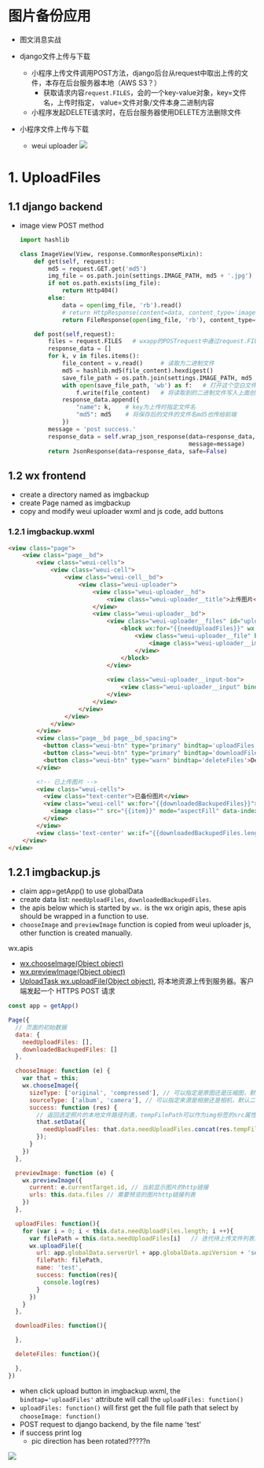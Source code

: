 # 图片备份应用
- 图文消息实战
- django文件上传与下载
  - 小程序上传文件调用POST方法，django后台从request中取出上传的文件，本存在后台服务器本地（AWS S3？）
    - 获取请求内容`request.FILES`，会的一个key-value对象，key=文件名，上传时指定， value=文件对象/文件本身二进制内容
  - 小程序发起DELETE请求时，在后台服务器使用DELETE方法删除文件
  
- 小程序文件上传与下载
  - weui uploader
    ![](https://i.loli.net/2019/06/09/5cfca0bb9601c71372.png)
# 1. UploadFiles
## 1.1 django backend
- image view POST method
  ```python
  import hashlib

  class ImageView(View, response.CommonResponseMixin):
      def get(self, request):
          md5 = request.GET.get('md5')
          img_file = os.path.join(settings.IMAGE_PATH, md5 + '.jpg')
          if not os.path.exists(img_file):
              return Http404()
          else:
              data = open(img_file, 'rb').read()
              # return HttpResponse(content=data, content_type='image/jpg')
              return FileResponse(open(img_file, 'rb'), content_type='image/jpg')

      def post(self,request):
          files = request.FILES   # wxapp的POSTrequest中通过request.FILES获取格式为key-value的上传文件
          response_data = []
          for k, v in files.items():
              file_content = v.read()     # 读取为二进制文件
              md5 = hashlib.md5(file_content).hexdigest()
              save_file_path = os.path.join(settings.IMAGE_PATH, md5 + '.jpg')  # 为文件创建路径/空白文件
              with open(save_file_path, 'wb') as f:   # 打开这个空白文件
                  f.write(file_content)   # 将读取到的二进制文件写入上面创建的空白文件路径中
              response_data.append({
                  "name": k,    # key为上传时指定文件名
                  "md5": md5    # 将保存后的文件的文件名md5也传给前端
              })
          message = 'post success.'
          response_data = self.wrap_json_response(data=response_data,
                                                  message=message)
          return JsonResponse(data=response_data, safe=False)
  ```
## 1.2 wx frontend
- create a directory named as imgbackup
- create Page named as imgbackup
- copy and modify weui uploader wxml and js code, add buttons 
### 1.2.1 imgbackup.wxml
```html
<view class="page">
    <view class="page__bd">
        <view class="weui-cells">
            <view class="weui-cell">
                <view class="weui-cell__bd">
                    <view class="weui-uploader">
                        <view class="weui-uploader__hd">
                            <view class="weui-uploader__title">上传图片</view>
                        </view>
                        <view class="weui-uploader__bd">
                            <view class="weui-uploader__files" id="uploaderFiles">
                                <block wx:for="{{needUploadFiles}}" wx:key="*this">
                                    <view class="weui-uploader__file" bindtap="previewImage" id="{{item}}">
                                        <image class="weui-uploader__img" src="{{item}}" mode="aspectFill" />
                                    </view>
                                </block>
                            </view>
                            
                            <view class="weui-uploader__input-box">
                                <view class="weui-uploader__input" bindtap="chooseImage"></view>
                            </view>
                        </view>
                    </view>
                </view>
            </view>
        </view>
        <view class="page__bd page__bd_spacing">
          <button class="weui-btn" type="primary" bindtap='uploadFiles'>Upload</button>
          <button class="weui-btn" type="primary" bindtap='downloadFiles'>Download</button>
          <button class="weui-btn" type="warn" bindtap='deleteFiles'>Delete</button>
        </view>

        <!-- 已上传图片 -->
        <view class="weui-cells">
          <view class="text-center">已备份图片</view>
          <view class="weui-cell" wx:for="{{downloadedBackupedFiles}}">
            <image class="" src="{{item}}" mode="aspectFill" data-index="{{index}}" data-type="DownloadedView" bindlongtap="longTapConfirm" />
          </view>
        </view>
        <view class='text-center' wx:if="{{downloadedBackupedFiles.length == 0}}">暂无</view>
    </view>
</view>
```

## 1.2.1 imgbackup.js
- claim app=getApp() to use globalData
- create data list: `needUploadFiles`, `downloadedBackupedFiles`.
- the apis below which is started by `wx.` is the wx origin apis, these apis should be wrapped in a function to use.
- `chooseImage` and `previewImage` function is copied from weui uploader js, other function is created manually.

wx.apis
- [wx.chooseImage(Object object)](https://developers.weixin.qq.com/miniprogram/dev/api/media/image/wx.chooseImage.html)
- [wx.previewImage(Object object)](https://developers.weixin.qq.com/miniprogram/dev/api/media/image/wx.previewImage.html)
- [UploadTask wx.uploadFile(Object object)](https://developers.weixin.qq.com/miniprogram/dev/api/network/upload/wx.uploadFile.html), 将本地资源上传到服务器。客户端发起一个 HTTPS POST 请求

```js
const app = getApp()

Page({
  // 页面的初始数据
  data: {
    needUploadFiles: [],
    downloadedBackupedFiles: []
  },

  chooseImage: function (e) {
    var that = this;
    wx.chooseImage({
      sizeType: ['original', 'compressed'], // 可以指定是原图还是压缩图，默认二者都有
      sourceType: ['album', 'camera'], // 可以指定来源是相册还是相机，默认二者都有
      success: function (res) {
        // 返回选定照片的本地文件路径列表，tempFilePath可以作为img标签的src属性显示图片
        that.setData({
          needUploadFiles: that.data.needUploadFiles.concat(res.tempFilePaths)
        });
      }
    })
  },

  previewImage: function (e) {
    wx.previewImage({
      current: e.currentTarget.id, // 当前显示图片的http链接
      urls: this.data.files // 需要预览的图片http链接列表
    })
  },

  uploadFiles: function(){
    for (var i = 0; i < this.data.needUploadFiles.length; i ++){
      var filePath = this.data.needUploadFiles[i]   // 迭代待上传文件列表，每一个都执行上传操作
      wx.uploadFile({
        url: app.globalData.serverUrl + app.globalData.apiVersion + 'service/image/',
        filePath: filePath,
        name: 'test',
        success: function(res){
          console.log(res)
        }
      })
    }
  },

  downloadFiles: function(){

  },

  deleteFiles: function(){

  },
})
```
- when click upload button in imgbackup.wxml, the `bindtap='uploadFiles'` attribute will call the `uploadFiles: function()`
- `uploadFiles: function()` will first get the full file path that select by `chooseImage: function()`
- POST request to django backend, by the file name 'test'
- if success print log
  - pic direction has been rotated?????n

![](https://i.loli.net/2019/06/09/5cfcd005d3cbb26558.png)



